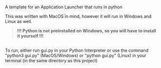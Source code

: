 A template for an Application Launcher that runs in python

This was written with MacOS in mind, however it will run in Windows and Linux as well.
<br>
> **!!! Python is not preinstalled on Windows, so you will have to install it yourself !!!**
<br>
To run, either run gui.py in your Python Interpreter or use the command "python3 gui.py" (MacOS/Windows) or "python gui.py" (Linux) in your terminal (in the same directory as this project)
